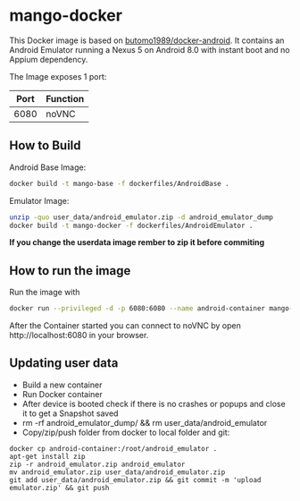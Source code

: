 # mango-docker
This Docker image is based on [butomo1989/docker-android](https://github.com/butomo1989/docker-android).
It contains an Android Emulator running a Nexus 5 on Android 8.0 with instant boot and no Appium dependency.

The Image exposes 1 port:

| Port | Function       |
|------|----------------|
| 6080 | noVNC          |

## How to Build
Android Base Image:  
```sh
docker build -t mango-base -f dockerfiles/AndroidBase .
```
Emulator Image:  
```sh
unzip -quo user_data/android_emulator.zip -d android_emulator_dump
docker build -t mango-docker -f dockerfiles/AndroidEmulator .
```

**If you change the userdata image rember to zip it before commiting**

## How to run the image
Run the image with
```sh
docker run --privileged -d -p 6080:6080 --name android-container mango-docker
```

After the Container started you can connect to noVNC by open http://localhost:6080 in your browser.

## Updating user data
- Build a new container
- Run Docker container
- After device is booted check if there is no crashes or popups and close it to get a Snapshot saved
- rm -rf android_emulator_dump/ && rm user_data/android_emulator
- Copy/zip/push folder from docker to local folder and git:   
```
docker cp android-container:/root/android_emulator .  
apt-get install zip  
zip -r android_emulator.zip android_emulator  
mv android_emulator.zip user_data/android_emulator.zip  
git add user_data/android_emulator.zip && git commit -m 'upload emulator.zip' && git push  
```

